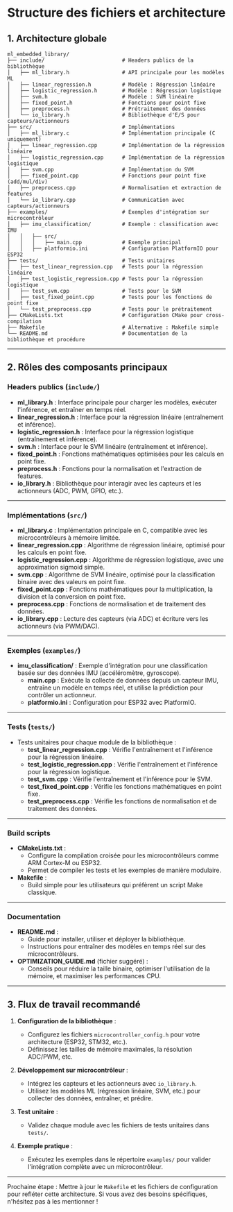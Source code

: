 # Structure des fichiers et architecture

## 1. Architecture globale

```
ml_embedded_library/
├── include/                         # Headers publics de la bibliothèque
│   ├── ml_library.h                 # API principale pour les modèles ML
│   ├── linear_regression.h          # Modèle : Régression linéaire
│   ├── logistic_regression.h        # Modèle : Régression logistique
│   ├── svm.h                        # Modèle : SVM linéaire
│   ├── fixed_point.h                # Fonctions pour point fixe
│   ├── preprocess.h                 # Prétraitement des données
│   └── io_library.h                 # Bibliothèque d'E/S pour capteurs/actionneurs
├── src/                             # Implémentations
│   ├── ml_library.c                 # Implémentation principale (C uniquement)
│   ├── linear_regression.cpp        # Implémentation de la régression linéaire
│   ├── logistic_regression.cpp      # Implémentation de la régression logistique
│   ├── svm.cpp                      # Implémentation du SVM
│   ├── fixed_point.cpp              # Fonctions pour point fixe (add/mul/div)
│   ├── preprocess.cpp               # Normalisation et extraction de features
│   └── io_library.cpp               # Communication avec capteurs/actionneurs
├── examples/                        # Exemples d'intégration sur microcontrôleur
│   ├── imu_classification/          # Exemple : classification avec IMU
│   │   ├── src/
│   │   │   ├── main.cpp             # Exemple principal
│   │   ├── platformio.ini           # Configuration PlatformIO pour ESP32
├── tests/                           # Tests unitaires
│   ├── test_linear_regression.cpp   # Tests pour la régression linéaire
│   ├── test_logistic_regression.cpp # Tests pour la régression logistique
│   ├── test_svm.cpp                 # Tests pour le SVM
│   ├── test_fixed_point.cpp         # Tests pour les fonctions de point fixe
│   └── test_preprocess.cpp          # Tests pour le prétraitement
├── CMakeLists.txt                   # Configuration CMake pour cross-compilation
├── Makefile                         # Alternative : Makefile simple
└── README.md                        # Documentation de la bibliothèque et procédure
```

---

## 2. Rôles des composants principaux

### Headers publics (`include/`)
- **ml_library.h** : Interface principale pour charger les modèles, exécuter l'inférence, et entraîner en temps réel.
- **linear_regression.h** : Interface pour la régression linéaire (entraînement et inférence).
- **logistic_regression.h** : Interface pour la régression logistique (entraînement et inférence).
- **svm.h** : Interface pour le SVM linéaire (entraînement et inférence).
- **fixed_point.h** : Fonctions mathématiques optimisées pour les calculs en point fixe.
- **preprocess.h** : Fonctions pour la normalisation et l'extraction de features.
- **io_library.h** : Bibliothèque pour interagir avec les capteurs et les actionneurs (ADC, PWM, GPIO, etc.).

---

### Implémentations (`src/`)
- **ml_library.c** : Implémentation principale en C, compatible avec les microcontrôleurs à mémoire limitée.
- **linear_regression.cpp** : Algorithme de régression linéaire, optimisé pour les calculs en point fixe.
- **logistic_regression.cpp** : Algorithme de régression logistique, avec une approximation sigmoid simple.
- **svm.cpp** : Algorithme de SVM linéaire, optimisé pour la classification binaire avec des valeurs en point fixe.
- **fixed_point.cpp** : Fonctions mathématiques pour la multiplication, la division et la conversion en point fixe.
- **preprocess.cpp** : Fonctions de normalisation et de traitement des données.
- **io_library.cpp** : Lecture des capteurs (via ADC) et écriture vers les actionneurs (via PWM/DAC).

---

### Exemples (`examples/`)
- **imu_classification/** : Exemple d'intégration pour une classification basée sur des données IMU (accéléromètre, gyroscope).
  - **main.cpp** : Exécute la collecte de données depuis un capteur IMU, entraîne un modèle en temps réel, et utilise la prédiction pour contrôler un actionneur.
  - **platformio.ini** : Configuration pour ESP32 avec PlatformIO.

---

### Tests (`tests/`)
- Tests unitaires pour chaque module de la bibliothèque :
  - **test_linear_regression.cpp** : Vérifie l'entraînement et l'inférence pour la régression linéaire.
  - **test_logistic_regression.cpp** : Vérifie l'entraînement et l'inférence pour la régression logistique.
  - **test_svm.cpp** : Vérifie l'entraînement et l'inférence pour le SVM.
  - **test_fixed_point.cpp** : Vérifie les fonctions mathématiques en point fixe.
  - **test_preprocess.cpp** : Vérifie les fonctions de normalisation et de traitement des données.

---

### Build scripts
- **CMakeLists.txt** :
  - Configure la compilation croisée pour les microcontrôleurs comme ARM Cortex-M ou ESP32.
  - Permet de compiler les tests et les exemples de manière modulaire.
- **Makefile** :
  - Build simple pour les utilisateurs qui préfèrent un script Make classique.

---

### Documentation
- **README.md** :
  - Guide pour installer, utiliser et déployer la bibliothèque.
  - Instructions pour entraîner des modèles en temps réel sur des microcontrôleurs.
- **OPTIMIZATION_GUIDE.md** (fichier suggéré) :
  - Conseils pour réduire la taille binaire, optimiser l'utilisation de la mémoire, et maximiser les performances CPU.

---

## 3. Flux de travail recommandé

1. **Configuration de la bibliothèque** :
   - Configurez les fichiers `microcontroller_config.h` pour votre architecture (ESP32, STM32, etc.).
   - Définissez les tailles de mémoire maximales, la résolution ADC/PWM, etc.

2. **Développement sur microcontrôleur** :
   - Intégrez les capteurs et les actionneurs avec `io_library.h`.
   - Utilisez les modèles ML (régression linéaire, SVM, etc.) pour collecter des données, entraîner, et prédire.

3. **Test unitaire** :
   - Validez chaque module avec les fichiers de tests unitaires dans `tests/`.

4. **Exemple pratique** :
   - Exécutez les exemples dans le répertoire `examples/` pour valider l'intégration complète avec un microcontrôleur.

---

Prochaine étape : Mettre à jour le `Makefile` et les fichiers de configuration pour refléter cette architecture. Si vous avez des besoins spécifiques, n'hésitez pas à les mentionner !